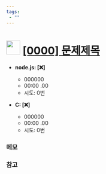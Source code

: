 ```yaml
---
tags: 
 - ""
---
```

<h1><img src="https://doky.space/assets/icpclev/bsgdpr05.svg" height="37px"> <a href="http://icpc.me/0000">[0000] 문제제목</a></h1>

- **node.js: [:x:]**
  - 000000
  - 00:00 .00
  - 시도: 0번

- **C: [:x:]**
  - 000000
  - 00:00 .00
  - 시도: 0번

### 메모


### 참고

